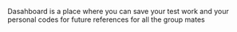 Dasahboard is a place where you can save your test work and your personal codes for future references for all the group mates
